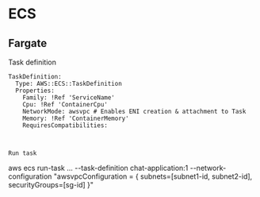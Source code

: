 # ECS

## Fargate

Task definition
```
TaskDefinition:
  Type: AWS::ECS::TaskDefinition  
  Properties:
    Family: !Ref 'ServiceName'
    Cpu: !Ref 'ContainerCpu'
    NetworkMode: awsvpc # Enables ENI creation & attachment to Task
    Memory: !Ref 'ContainerMemory'
    RequiresCompatibilities:



Run task
```
aws ecs run-task ...
    --task-definition chat-application:1
    --network-configuration
         "awsvpcConfiguration = { subnets=[subnet1-id, subnet2-id], securityGroups=[sg-id] }"

```
